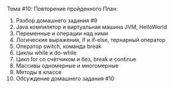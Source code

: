 Тема #10: Повторение пройденного
План:
1. Разбор домашнего задания #9
2. Java компилятор и виртуальная машина JVM, HelloWorld
3. Переменные и операции над ними
4. Логические выражения, if и if-else, тернарный оператор
5. Оператор switch, команда break
6. Циклы while и do-while
7. Цикл for со счётчиком и без, break и continue
8. Массивы одномерные и многомерные
9. Методы в классе
10. Обсуждение домашнего задания #10